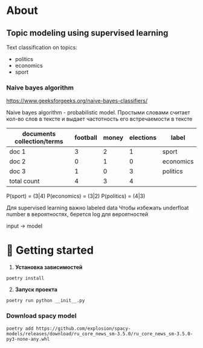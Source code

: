 # About
## Topic modeling using supervised learning
Text classification on topics:
- politics
- economics
- sport

### Naive bayes algorithm
https://www.geeksforgeeks.org/naive-bayes-classifiers/

Naive bayes algorithm - probabilistic model. Простыми словами считает кол-во слов в тексте и выдает частотность его встречаемости в тексте

| documents collection/terms | football | money | elections | label     |
|----------------------------|----------|-------|-----------|-----------|
| doc 1                      | 3        | 2     | 1         | sport     |
| doc 2                      | 0        | 1     | 0         | economics |
| doc 3                      | 1        | 0     | 3         | politics  |
| total count                | 4        | 3     | 4         |           |

P(sport) = (3|4)
P(economics) = (3|2)
P(politics) = (4|3)

Для supervised learning важно labeled data
Чтобы избежать underfloat number в вероятностях, берется log для вероятностей

input -> model

# 🚀 Getting started

1. **Установка зависимостей**
```
poetry install
```
2. **Запуск проекта**
```
poetry run python __init__.py
```

### Download spacy model
```shell
poetry add https://github.com/explosion/spacy-models/releases/download/ru_core_news_sm-3.5.0/ru_core_news_sm-3.5.0-py3-none-any.whl
```
